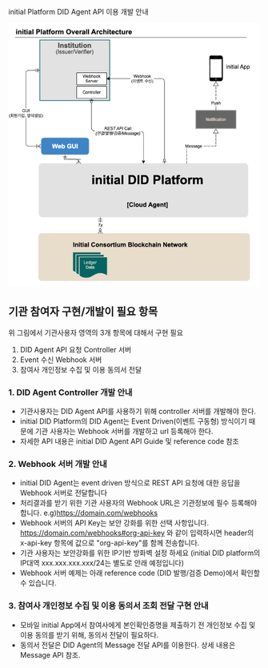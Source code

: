 <p>initial Platform DID Agent API 이용 개발 안내</p>

![platform arch](img/initial_platform_architecture.png)

## 기관 참여자 구현/개발이 필요 항목 
위 그림에서 기관사용자 영역의 3개 항목에 대해서 구현 필요

1. DID Agent API 요청 Controller 서버
2. Event 수신 Webhook 서버
3. 참여사 개인정보 수집 및 이용 동의서 전달 


### 1. DID Agent Controller 개발 안내 
- 기관사용자는 DID Agent API를 사용하기 위해 controller 서버를 개발해야 한다.
- initial DID Platform의 DID Agent는 Event Driven(이벤트 구동형) 방식이기 때문에 기관 사용자는 Webhook 서버를 개발하고 url 등록해아 한다.
- 자세한 API 내용은 initial DID Agent API Guide 및 reference code 참조 

  
### 2. Webhook 서버 개발 안내 
- initial DID Agent는 event driven 방식으로 REST API 요청에 대한 응답을 Webhook 서버로 전달합니다
- 처리결과를 받기 위한 기관 사용자의 Webhook URL은 기관정보에 필수 등록해야 합니다. e.g)https://domain.com/webhooks
- Webhook 서버의 API Key는 보안 강화를 위한 선택 사항입니다. https://domain.com/webhooks#org-api-key 와 같이 입력하시면 header의 x-api-key 항목에 값으로 "org-api-key"를 함께 전송합니다.
- 기관 사용자는 보안강화를 위한 IP기반 방화벽 설정 하세요 (initial DID platform의 IP대역 xxx.xxx.xxx.xxx/24는 별도로 안래 예정입니다)
- Webhook 서버 예제는 아래 reference code (DID 발행/검증 Demo)에서 확인할 수 있습니다. 

### 3. 참여사 개인정보 수집 및 이용 동의서 조회 전달 구현 안내 
- 모바일 initial App에서 참여사에게 본인확인증명을 제출하기 전 개인정보 수집 및 이용 동의를 받기 위해, 동의서 전달이 필요하다. 
- 동의서 전달은 DID Agent의 Message 전달 API를 이용한다. 상세 내용은 Message API 참조.


